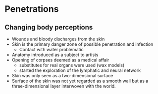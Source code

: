 # Penetrations

## Changing body perceptions
- Wounds and bloody discharges from the skin
- Skin is the primary danger zone of possible penetration and infection
	- Contact with water problematic
- Anatomy introduced as a subject to artists
- Opening of corpses deemed as a medical affair
	- substitutes for real organs were used (wax models)
	- started the exploration of the lymphatic and neural network
- Skin was only seen as a two-dimensional surface
- Surface of the skin was not yet regarded as a smooth wall but as a three-dimensional layer interwoven with the world.